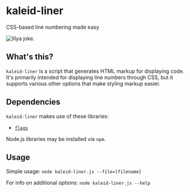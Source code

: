 # kaleid-liner
CSS-based line numbering made easy

![Illya joke.](https://my.mixtape.moe/iqqkta.gif)

What's this?
------------

`kaleid-liner` is a script that generates HTML markup for displaying code. It's primarily intended for displaying line numbers through CSS, but it supports various other options that make styling markup easier.

Dependencies
------------

`kaleid-liner` makes use of these libraries:

* [`flags`](https://github.com/dpup/node-flags)

Node.js libraries may be installed via `npm`.

Usage
-----

Simple usage:
`node kaleid-liner.js --file=[filename]`

For info on additional options:
`node kaleid-liner.js --help`
